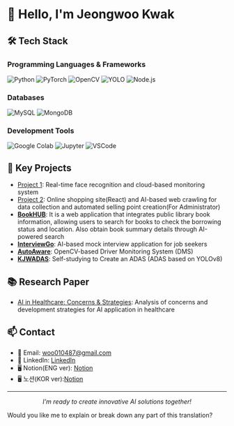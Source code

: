 # 👋 Hello, I'm Jeongwoo Kwak
## 🛠️ Tech Stack
### Programming Languages & Frameworks
![Python](https://img.shields.io/badge/-Python-3776AB?style=flat-square&logo=Python&logoColor=white)
![PyTorch](https://img.shields.io/badge/-PyTorch-EE4C2C?style=flat-square&logo=PyTorch&logoColor=white)
![OpenCV](https://img.shields.io/badge/-OpenCV-5C3EE8?style=flat-square&logo=OpenCV&logoColor=white)
![YOLO](https://img.shields.io/badge/-YOLO-00FFFF?style=flat-square&logo=YOLO&logoColor=black)
![Node.js](https://img.shields.io/badge/-Node.js-339933?style=flat-square&logo=Node.js&logoColor=white)
### Databases
![MySQL](https://img.shields.io/badge/-MySQL-4479A1?style=flat-square&logo=MySQL&logoColor=white)
![MongoDB](https://img.shields.io/badge/-MongoDB-47A248?style=flat-square&logo=MongoDB&logoColor=white)
### Development Tools
![Google Colab](https://img.shields.io/badge/-Google%20Colab-F9AB00?style=flat-square&logo=Google%20Colab&logoColor=white)
![Jupyter](https://img.shields.io/badge/-Jupyter-F37626?style=flat-square&logo=Jupyter&logoColor=white)
![VSCode](https://img.shields.io/badge/-VSCode-007ACC?style=flat-square&logo=Visual%20Studio%20Code&logoColor=white)
<!--
## 📊 GitHub Stats
<p align="center">
  <img src="https://github-readme-stats.vercel.app/api?username=your-github-username&show_icons=true&theme=radical" alt="GitHub Stats">
</p>
-->
## 🌟 Key Projects
- [Project 1](https://github.com/KJWoo99/RealTime-FaceRecog-RaspberryPi/tree/main): Real-time face recognition and cloud-based monitoring system
- [Project 2](https://github.com/KJWoo99/Online_Shopping_Site): Online shopping site(React) and AI-based web crawling for data collection and automated selling point creation(For Administrator)
- [**BookHUB**](https://github.com/KJWoo99/BookHUB): It is a web application that integrates public library book information, allowing users to search for books to check the borrowing status and location. Also obtain book summary details through AI-powered search
- [**InterviewGo**](https://github.com/KJWoo99/InterviewGoApp): AI-based mock interview application for job seekers
- [**AutoAware**](https://github.com/KJWoo99/AutoAware): OpenCV-based Driver Monitoring System (DMS)
- [**KJWADAS**](https://github.com/KJWoo99/KJWADAS): Self-studying to Create an ADAS (ADAS based on YOLOv8)
## 📚 Research Paper
- [AI in Healthcare: Concerns & Strategies](https://github.com/KJWoo99/Paper-AI-in-Healthcare-Concerns-Strategies): Analysis of concerns and development strategies for AI application in healthcare
## 📫 Contact
- 📧 Email: woo010487@gmail.com
- 💼 LinkedIn: [LinkedIn](https://www.linkedin.com/in/jeongwoo-kwak-7414a9290/)
- 🖥️ Notion(ENG ver): [Notion](https://kjwoo.notion.site/Hi-I-m-Jungwoo-Kwak-8e58fc8f82d9437e884dc161bf823423?pvs=74)
- 🖥️ 노션(KOR ver):[Notion](https://kjwoo.notion.site/4f8f5d55abb2473db637b5de4dd758f6?pvs=74)
---
<p align="center">
  <i>I'm ready to create innovative AI solutions together!</i>
</p>

Would you like me to explain or break down any part of this translation?
